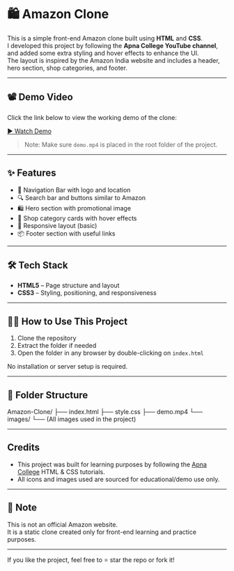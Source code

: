 # 🛍️ Amazon Clone

This is a simple front-end Amazon clone built using **HTML** and **CSS**.  
I developed this project by following the **Apna College YouTube channel**, and added some extra styling and hover effects to enhance the UI.  
The layout is inspired by the Amazon India website and includes a header, hero section, shop categories, and footer.

---

## 📽️ Demo Video

Click the link below to view the working demo of the clone:

[▶️ Watch Demo](https://drive.google.com/file/d/18dGdO02hQudpKUC_Aec8su3Re2lWSWIH/view?usp=sharing)

> Note: Make sure `demo.mp4` is placed in the root folder of the project.

---

## ✨ Features

- 🧭 Navigation Bar with logo and location
- 🔍 Search bar and buttons similar to Amazon
- 🛍️ Hero section with promotional image
- 🧱 Shop category cards with hover effects
- 📱 Responsive layout (basic)
- 📦 Footer section with useful links

---

## 🛠️ Tech Stack

- **HTML5** – Page structure and layout
- **CSS3** – Styling, positioning, and responsiveness

---

## 🧑‍💻 How to Use This Project

1. Clone the repository
2. Extract the folder if needed
3. Open the folder in any browser by double-clicking on `index.html`

No installation or server setup is required.

---

## 📁 Folder Structure

Amazon-Clone/
├── index.html
├── style.css
├── demo.mp4
└── images/
└── (All images used in the project)


---

## Credits

- This project was built for learning purposes by following the [Apna College](https://www.youtube.com/c/ApnaCollegeOfficial) HTML & CSS tutorials.
- All icons and images used are sourced for educational/demo use only.

---

## 📌 Note

This is not an official Amazon website.  
It is a static clone created only for front-end learning and practice purposes.

---

 If you like the project, feel free to ⭐ star the repo or fork it!

